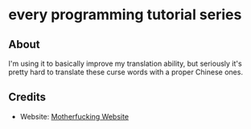# every programming tutorial series

## About

I'm using it to basically improve my translation ability, but seriously it's pretty hard to translate these curse words with a proper Chinese ones.

## Credits

 - Website: [Motherfucking Website](https://www.motherfuckingwebsite.com/)
